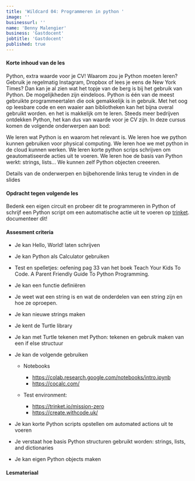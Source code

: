 ```yaml
---
title: 'Wildcard 04: Programmeren in python '
image: ''
businessurl: ''
name: 'Benny Malengier'
business: 'Gastdocent'
jobtitle: 'Gastdocent'
published: true
---
```

> 
#### Korte inhoud van de les
Python, extra waarde voor je CV!
Waarom zou je Python moeten leren? Gebruik je regelmatig Instagram, Dropbox of lees je eens de New York Times? Dan kan je al zien wat het topje van de berg is bij het gebruik van Python. De mogelijkheden zijn eindeloos. Python is één van de meest gebruikte programmeertalen die ook gemakkelijk is in gebruik. Met het oog op leesbare code en een waaier aan bibliotheken kan het bijna overal gebruikt worden. en het is makkelijk om te leren. Steeds meer bedrijven ontdekken Python, het kan dus van waarde voor je CV zijn.
In deze cursus komen de volgende onderwerpen aan bod: 

We leren wat Python is en waarom het relevant is.
We leren hoe we python kunnen gebruiken voor physical computing.
We leren hoe we met python in de cloud kunnen werken.
We leren korte python scrips schrijven om geautomatiseerde acties uit te voeren.
We leren hoe de basis van Python werkt: strings, lists...
We kunnen zelf Python objecten creeeren. 

Details van de onderwerpen en bijbehorende links terug te vinden in de slides 


#### Opdracht tegen volgende les
Bedenk een eigen circuit en probeer dit te programmeren in Python of schrijf een Python script om een automatische actie uit te voeren op [trinket](https://trinket.io/mission-zero). documenteer dit!


#### Assesment criteria
- Je kan Hello, World!  laten schrijven
- Je kan Python als Calculator gebruiken 
- Test en spelletjes: oefening pag 33 van het boek Teach Your Kids To Code. A Parent Friendly Guide To Python Programming.
- Je kan een functie definiëren 
- Je weet wat een string is en wat de onderdelen van een string zijn en hoe ze oproepen. 
- Je kan nieuwe strings maken
- Je kent de Turtle library 
- Je kan met Turtle tekenen met Python: tekenen en gebruik maken van  een if else structuur
- Je kan de volgende gebruiken 
    - Notebooks
        - https://colab.research.google.com/notebooks/intro.ipynb
        - https://cocalc.com/

    - Test environment:
        - https://trinket.io/mission-zero
        - https://create.withcode.uk/

- Je kan korte Python scripts opstellen om automated actions uit te voeren 
- Je verstaat hoe basis Python structuren gebruikt worden: strings, lists, and dictionaries
- Je kan eigen Python objects maken

#### Lesmateriaal


<!--
- [Slides gebruikt tijdens de les](https://docs.google.com/presentation/d/1Pz5g-dN1h34CTJmncum26wVAJ9msd-Y4_j582E-M26c/edit?usp=sharing)
- [Video van de les](https://www.youtube.com/watch?v=50gi55Gi2qE&list=PL0O-QGaZVUNqtiBx38yR6FxbQUYL_ipzJ&index=3&t=0s)


#### Interesante links 
- [Extra linken met info](https://docs.google.com/document/d/1syMNV7y8MPgtqAvjk7uyvWANgUx0UA5mQLa3el6UzUQ/edit?usp=sharing)
- [Cheat Sheet](https://drive.google.com/a/decreatievestem.be/file/d/15yLHl_vthZ76yG9oM1B1ByGK5gt81XJC/view?usp=sharing)
- [Python for/with children](https://drive.google.com/a/decreatievestem.be/file/d/1hTTopck3TdYRf7c_PJeLeY_EA0IQWODt/view?usp=sharing)

-->